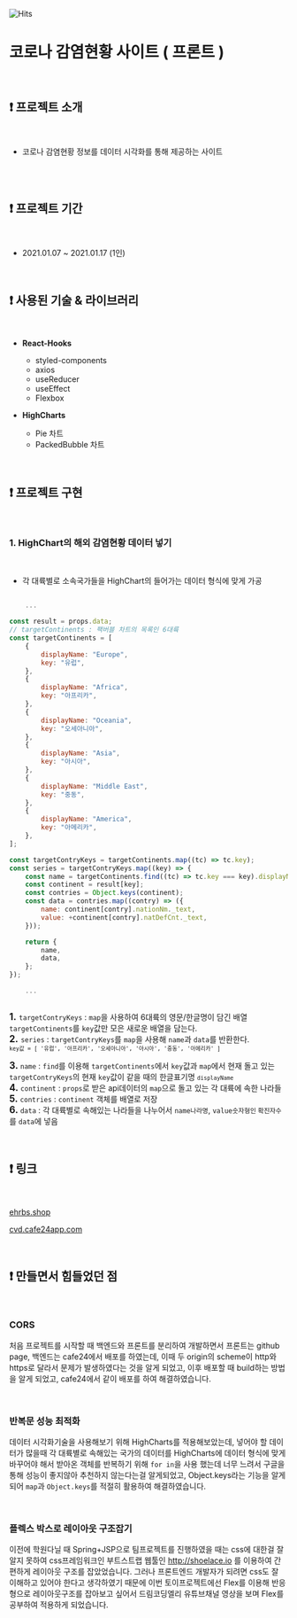 ![Hits](https://hits.seeyoufarm.com/api/count/incr/badge.svg?url=https://github.com/DoK6n/corona-front)
# 코로나 감염현황 사이트 ( 프론트 )

<br>

## ❗️ 프로젝트 소개

<br>

- 코로나 감염현황 정보를 데이터 시각화를 통해 제공하는 사이트

<br>



<br>

## ❗️ 프로젝트 기간

<br>

- 2021.01.07 ~ 2021.01.17 (1인)

<br>

## ❗️ 사용된 기술 & 라이브러리

<br>

-   **React-Hooks**
    - styled-components
    - axios
    - useReducer
    - useEffect
    - Flexbox


-   **HighCharts**
    - Pie 차트
    - PackedBubble 차트

    
<br>

## ❗️ 프로젝트 구현

<br>

### 1.  HighChart의 해외 감염현황 데이터 넣기

<br>

- 각 대륙별로 소속국가들을 HighChart의 들어가는 데이터 형식에 맞게 가공

```javascript

	...

const result = props.data;
// targetContinents : 팩버블 차트의 목록인 6대륙
const targetContinents = [
	{
		displayName: "Europe",
		key: "유럽",
	},
	{
		displayName: "Africa",
		key: "아프리카",
	},
	{
		displayName: "Oceania",
		key: "오세아니아",
	},
	{
		displayName: "Asia",
		key: "아시아",
	},
	{
		displayName: "Middle East",
		key: "중동",
	},
	{
		displayName: "America",
		key: "아메리카",
	},
];

const targetContryKeys = targetContinents.map((tc) => tc.key);
const series = targetContryKeys.map((key) => {
	const name = targetContinents.find((tc) => tc.key === key).displayName;
	const continent = result[key];
	const contries = Object.keys(continent);
	const data = contries.map((contry) => ({
		name: continent[contry].nationNm._text,
		value: +continent[contry].natDefCnt._text,
	}));

	return {
		name,
		data,
	};
});

	...
	
```

<big>**1.** </big> `targetContryKeys` : `map`을 사용하여 6대륙의 영문/한글명이 담긴 배열 `targetContinents`를   `key`값만 모은 새로운 배열을 담는다.<br>
<big>**2.** </big> `series` : `targetContryKeys`를 `map`을 사용해 `name`과 `data`를 반환한다.<br>
<small> `key값 = [ '유럽', '아프리카', '오세아니아', '아시아', '중동', '아메리카' ]` </small><br>

<big>**3.**</big>  `name` : `find`를 이용해 `targetContinents`에서 `key`값과 `map`에서 현재 돌고 있는 `targetContryKeys`의 현재 `key`값이 같을 때의 한글표기명 <small>`displayName`</small><br>
<big>**4.**</big> `continent` : `props`로 받은 api데이터의 `map`으로 돌고 있는 각 대륙에 속한 나라들<br>
<big>**5.**</big> `contries` : `continent` 객체를 배열로 저장<br>
<big>**6.**</big> `data` : 각 대륙별로 속해있는 나라들을 나누어서 `name`<small>나라명</small>, `value`<small>숫자형인 확진자수</small>를 `data`에 넣음




<br>

## ❗️ 링크

<br>

[ehrbs.shop](http://ehrbs.shop)

[cvd.cafe24app.com](http://cvd.cafe24app.com)

<br>

## ❗️ 만들면서 힘들었던 점

<br>

### CORS
처음 프로젝트를 시작할 때 백엔드와 프론트를 분리하여 개발하면서 프론트는 github page, 백엔드는 cafe24에서 배포를 하였는데,
이때 두 origin의 scheme이 http와 https로 달라서 문제가 발생하였다는 것을 알게 되었고, 이후 배포할 때 build하는 방법을 알게 되었고, cafe24에서 같이 배포를 하여 해결하였습니다.

<br>

### 반복문 성능 최적화
데이터 시각화기술을 사용해보기 위해 HighCharts를 적용해보았는데,
넣어야 할 데이터가 많을때 각 대륙별로 속해있는 국가의 데이터를 HighCharts에 데이터 형식에 맞게 바꾸어야 해서
받아온 객체를 반복하기 위해 `for in`을 사용 했는데 너무 느려서 구글을 통해 성능이 좋지않아 추천하지 않는다는걸 알게되었고, Object.keys라는 기능을 알게 되어 `map`과 `Object.keys`를 적절히 활용하여  해결하였습니다.

<br>

### 플렉스 박스로 레이아웃 구조잡기
이전에 학원다닐 때 Spring+JSP으로 팀프로젝트를 진행하였을 때는 css에 대한걸 잘 알지 못하여 css프레임워크인 부트스트랩 웹툴인 http://shoelace.io 를 이용하여 간편하게 레이아웃 구조를 잡았었습니다.
그러나 프론트엔드 개발자가 되려면 css도 잘 이해하고 있어야 한다고 생각하였기 때문에 이번 토이프로젝트에선 Flex를 이용해 반응형으로 레이아웃구조를 잡아보고 싶어서 드림코딩엘리 유튜브채널 영상을 보며 Flex를 공부하여 적용하게 되었습니다.
